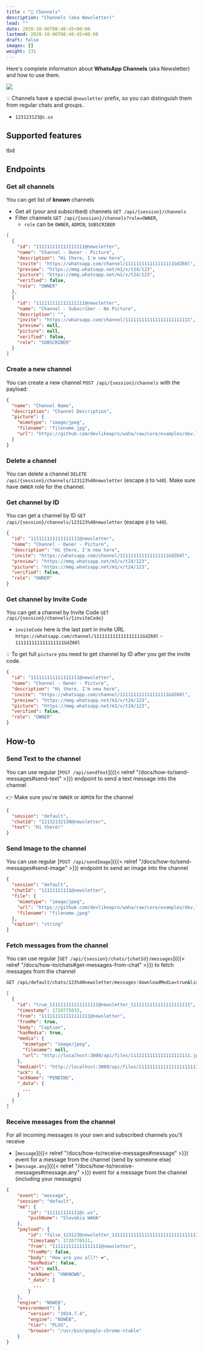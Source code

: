 ```yaml
---
title : "📰 Channels"
description: "Channels (aka Newsletter)"
lead: ""
date: 2020-10-06T08:48:45+00:00
lastmod: 2020-10-06T08:48:45+00:00
draft: false
images: []
weight: 231
---
```


Here's complete information about **WhatsApp Channels** (aka Newsletter) and how to use them.

![](channels.png)

💡 Channels have a special `@newsletter` prefix, so you can distinguish them from regular chats and groups.
- `123123123@c.us`

## Supported features
tbd

## Endpoints
### Get all channels
You can get list of **known** channels 
- Get all (your and subscribed) channels `GET /api/{session}/channels`
- Filter channels `GET /api/{session}/channels?role=OWNER`, 
  - `role` can be `OWNER`, `ADMIN`, `SUBSCRIBER` 

```json
[
  {
    "id": "111111111111111111@newsletter",
    "name": "Channel - Owner - Picture",
    "description": "Hi there, I'm new here",
    "invite": "https://whatsapp.com/channel/111111111111111111GdZ60l",
    "preview": "https://mmg.whatsapp.net/m1/v/t24/123",
    "picture": "https://mmg.whatsapp.net/m1/v/t24/123",
    "verified": false,
    "role": "OWNER"
  },
  {
    "id": "111111111111111111@newsletter",
    "name": "Channel - Subscriber - No Picture",
    "description": "",
    "invite": "https://whatsapp.com/channel/111111111111111111111111",
    "preview": null,
    "picture": null,
    "verified": false,
    "role": "SUBSCRIBER"
  }
]
```

### Create a new channel
You can create a new channel `POST /api/{session}/channels` with the payload:
```json
{
  "name": "Channel Name",
  "description": "Channel Description",
  "picture": {
    "mimetype": "image/jpeg",
    "filename": "filename.jpg",
    "url": "https://github.com/devlikeapro/waha/raw/core/examples/dev.likeapro.jpg"
  }
}
```

### Delete a channel
You can delete a channel `DELETE /api/{session}/channels/123123%40newsletter` (escape `@` to `%40`).
Make sure have `OWNER` role for the channel.

### Get channel by ID
You can get a channel by ID `GET /api/{session}/channels/123123%40newsletter` (escape `@` to `%40`).

```json
{
  "id": "111111111111111111@newsletter",
  "name": "Channel - Owner - Picture",
  "description": "Hi there, I'm new here",
  "invite": "https://whatsapp.com/channel/111111111111111111GdZ60l",
  "preview": "https://mmg.whatsapp.net/m1/v/t24/123",
  "picture": "https://mmg.whatsapp.net/m1/v/t24/123",
  "verified": false,
  "role": "OWNER"
}
```

### Get channel by Invite Code
You can get a channel by Invite Code `GET /api/{session}/channels/{inviteCode}` 
- `inviteCode` here is the last part in invite URL `https://whatsapp.com/channel/111111111111111111GdZ60l` - `111111111111111111GdZ60l`

💡 To get full `picture` you need to get channel by ID after you get the invite code.

```json
{
  "id": "111111111111111111@newsletter",
  "name": "Channel - Owner - Picture",
  "description": "Hi there, I'm new here",
  "invite": "https://whatsapp.com/channel/111111111111111111GdZ60l",
  "preview": "https://mmg.whatsapp.net/m1/v/t24/123",
  "picture": "https://mmg.whatsapp.net/m1/v/t24/123",
  "verified": false,
  "role": "OWNER"
}
```


## How-to
### Send Text to the channel
You can use regular [`POST /api/sendText`]({{< relref "/docs/how-to/send-messages#send-text" >}}) endpoint to send a text message into the channel

👉 Make sure you're `OWNER` or `ADMIN` for the channel

```json
{
  "session": "default",
  "chatId": "12132132130@newsletter",
  "text": "Hi there!"
}
```

### Send Image to the channel
You can use regular [`POST /api/sendImage`]({{< relref "/docs/how-to/send-messages#send-image" >}}) endpoint to send an image into the channel

```json
{
  "session": "default",
  "chatId": "11111111111@newsletter",
  "file": {
    "mimetype": "image/jpeg",
    "url": "https://github.com/devlikeapro/waha/raw/core/examples/dev.likeapro.jpg",
    "filename": "filename.jpeg"
  },
  "caption": "string"
}
```

### Fetch messages from the channel
You can use regular 
[`GET /api/{session}/chats/{chatId}/messages`]({{< relref "/docs/how-to/chats#get-messages-from-chat" >}}) 
to fetch messages from the channel

```bash
GET /api/default/chats/123%40newsletter/messages?downloadMedia=true&limit=100
```

```json
[
  {
    "id": "true_111111111111111111@newsletter_1111111111111111111111",
    "timestamp": 1720775833,
    "from": "111111111111111111@newsletter",
    "fromMe": true,
    "body": "Caption",
    "hasMedia": true,
    "media": {
      "mimetype": "image/jpeg",
      "filename": null,
      "url": "http://localhost:3000/api/files/1111111111111111111111.jpeg"
    },
    "mediaUrl": "http://localhost:3000/api/files/1111111111111111111111.jpeg",
    "ack": 0,
    "ackName": "PENDING",
    "_data": {
      ...
    }
  }
]

```

### Receive messages from the channel
For all incoming messages in your own and subscribed channels you'll receive 
- [`message`]({{< relref "/docs/how-to/receive-messages#message" >}}) event for a message from the channel (send by someone else)
- [`message.any`]({{< relref "/docs/how-to/receive-messages#message.any" >}}) event for a message from the channel (including your messages)

```json
{
    "event": "message",
    "session": "default",
    "me": {
        "id": "111111111111@c.us",
        "pushName": "Slovakia WAHA"
    },
    "payload": {
        "id": "false_123123@newsletter_11111111111111111111111111111111",
        "timestamp": 1720776511,
        "from": "111111111111111111@newsletter",
        "fromMe": false,
        "body": "How are you all?! ❤️",
        "hasMedia": false,
        "ack": null,
        "ackName": "UNKNOWN",
        "_data": {
          ...
        }
    },
    "engine": "NOWEB",
    "environment": {
        "version": "2024.7.4",
        "engine": "NOWEB",
        "tier": "PLUS",
        "browser": "/usr/bin/google-chrome-stable"
    }
}
```
